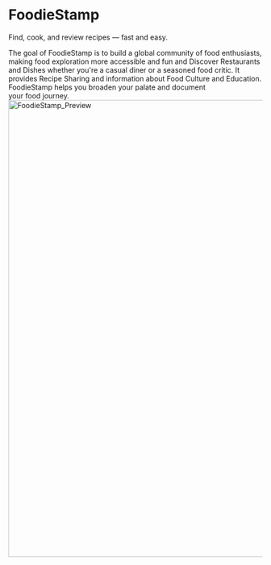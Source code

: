 # FoodieStamp
Find, cook, and review recipes — fast and easy.

The goal of FoodieStamp is to build a global community of food enthusiasts, making food exploration more accessible and fun and Discover Restaurants and Dishes whether you're a casual diner or a seasoned food critic. It provides Recipe Sharing and information about Food Culture and Education. FoodieStamp helps you broaden your palate and document your food journey.
<img width="1917" height="906" alt="FoodieStamp_Preview" src="https://github.com/user-attachments/assets/60fac165-d834-454e-a836-451397a295c5" />
